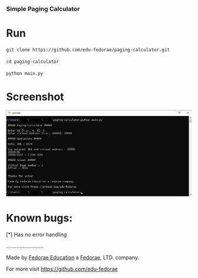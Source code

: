 ### Simple Paging Calculator

# Run
```
git clone https://github.com/edu-fedorae/paging-calculator.git

cd paging-calculator

python main.py
```
# Screenshot
![Screenshot](Screenshot.jpg)

# Known bugs:
[*] Has no error handling

.........................

Made by [Fedorae Education](https://edu.fedorae.com) a [Fedorae](https://fedorae.com), LTD. company.

For more visit https://github.com/edu-fedorae
